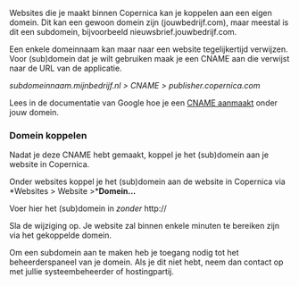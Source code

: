 Websites die je maakt binnen Copernica kan je koppelen aan een eigen
domein. Dit kan een gewoon domein zijn (jouwbedrijf.com), maar meestal
is dit een subdomein, bijvoorbeeld nieuwsbrief.jouwbedrijf.com.

Een enkele domeinnaam kan maar naar een website tegelijkertijd
verwijzen. Voor (sub)domein dat je wilt gebruiken maak je een CNAME aan
die verwijst naar de URL van de applicatie.

*subdomeinnaam.mijnbedrijf.nl \> CNAME \> publisher.copernica.com*

Lees in de documentatie van Google hoe je een [CNAME
aanmaakt](http://support.google.com/blogger/bin/answer.py?hl=nl&answer=58317)
onder jouw domein.

### Domein koppelen

Nadat je deze CNAME hebt gemaakt, koppel je het (sub)domein aan je
website in Copernica.

Onder websites koppel je het (sub)domein aan de website in Copernica via
*Websites \> Website \>***Domein...**

Voer hier het (sub)domein in *zonder* http://

Sla de wijziging op. Je website zal binnen enkele minuten te bereiken
zijn via het gekoppelde domein.

Om een subdomein aan te maken heb je toegang nodig tot het
beheerderspaneel van je domein. Als je dit niet hebt, neem dan contact
op met jullie systeembeheerder of hostingpartij.
